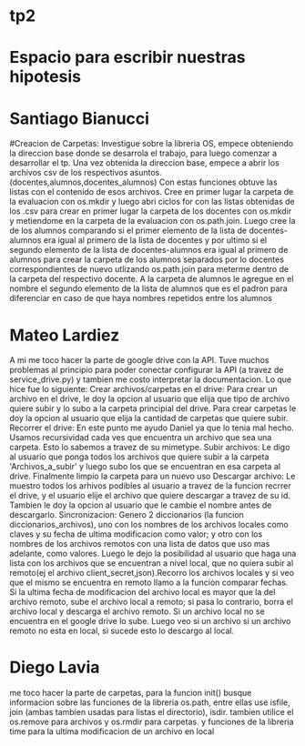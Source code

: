 # tp2
# Espacio para escribir nuestras hipotesis

# Santiago Bianucci
#Creacion de Carpetas:
Investigue sobre la libreria OS, empece obteniendo la direccion base donde se desarrola el trabajo,
para luego comenzar a desarrollar el tp.
Una vez obtenida la direccion base, empece a abrir los archivos csv de los respectivos asuntos.(docentes,alumnos,docentes_alumnos)
Con estas funciones obtuve las listas con el contenido de esos archivos.
Cree en primer lugar la carpeta de la evaluacion con os.mkdir y luego abri ciclos for con las listas obtenidas de los .csv para crear
en primer lugar la carpeta de los docentes con os.mkdir y metiendome en la carpeta de la evaluacion con os.path.join.
Luego cree la de los alumnos comparando si el primer elemento de la lista de docentes-alumnos era igual al primero de la lista de docentes
y por ultimo si el segundo elemento de la lista de docentes-alumnos era igual al primero de alumnos para crear la carpeta de los alumnos 
separados por lo docentes correspondientes de nuevo utlizando os.path.join para meterme dentro de la carpeta del respectivo docente. 
A la carpeta de alumnos le agregue en el nombre el segundo elemento de la lista de alumnos que es el padron para diferenciar en caso
de que haya nombres repetidos entre los alumnos

# Mateo Lardiez
A mi me toco hacer la parte de google drive con la API. Tuve muchos problemas al principio para poder conectar configurar la API (a travez de service_drive.py) y tambien me costo interpretar la documentacion. Lo que hice fue lo siguiente:
Crear archivos/carpetas en el drive:
Para crear un archivo en el drive, le doy la opcion al usuario que elija que tipo de archivo quiere subir y lo subo a la carpeta principial del drive. Para crear carpetas le doy la opcion al usuario que elija la cantidad de carpetas que quiere subir.
Recorrer el drive:
En este punto me ayudo Daniel ya que lo tenia mal hecho. Usamos recursividad cada ves que encuentra un archivo que sea una carpeta. Esto lo sabemos a travez de su mimetype.
Subir archivos:
Le digo al usuario que ponga todos los archivos que quiere subir a la carpeta 'Archivos_a_subir' y luego subo los que se encuentran en esa carpeta al drive. Finalmente limpio la carpeta para un nuevo uso
Descargar archivo:
Le muestro todos los arhivos podibles al usuario a travez de la funcion recrrer el drive, y el usuario elije el archivo que quiere descargar a travez de su id. Tambien le doy la opcion al usuario que le cambie el nombre antes de descargarlo.
Sincronizacion: 
Genero 2 diccionarios (la funcion diccionarios_archivos), uno con los nombres de los archivos locales como claves y su fecha de ultima modificacion como valor; y otro con los nombres de los archivos remotos con una lista de datos que uso mas adelante, como valores. Luego le dejo la posibilidad al usuario que haga una lista con los archivos que se encuentran a nivel local, que no quiera subir al remoto(ej el archivo client_secret,json).Recorro los archivos locales y si veo que el mismo se encuentra en remoto llamo a la funcion comparar fechas. Si la ultima fecha de modificacion del archivo local es mayor que la del archivo remoto, sube el archivo local a remoto; si pasa lo contrario, borra el archivo local y descarga el archivo remoto. Si un archivo local no se encuentra en el google drive lo sube. Luego veo si un archivo si un archivo remoto no esta en local, si sucede esto lo descargo al local.

# Diego Lavia
me toco hacer la parte de carpetas, para la funcion init() busque informacion sobre las funciones de la
libreria os.path, entre ellas use isfile, join (ambas tambien usadas para listas el directorio), isdir. 
tambien utilice el os.remove para archivos y os.rmdir para carpetas. y funciones de la libreria
time para la ultima modificacion de un archivo en local
